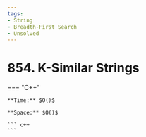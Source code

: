 ```yaml
---
tags:
- String
- Breadth-First Search
- Unsolved
---
```



# 854. K-Similar Strings

=== "C++"

    **Time:** $O()$

    **Space:** $O()$

    ``` c++
    ```
